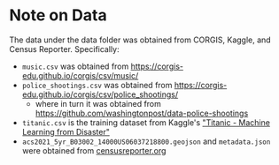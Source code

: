 # Note on Data

The data under the data folder was obtained from CORGIS, Kaggle, and Census Reporter.  Specifically:
* `music.csv` was obtained from https://corgis-edu.github.io/corgis/csv/music/
* `police_shootings.csv` was obtained from https://corgis-edu.github.io/corgis/csv/police_shootings/
  * where in turn it was obtained from https://github.com/washingtonpost/data-police-shootings
* `titanic.csv` is the training dataset from Kaggle's ["Titanic - Machine Learning from Disaster"](https://www.kaggle.com/c/titanic)
* `acs2021_5yr_B03002_14000US06037218800.geojson` and `metadata.json` were obtained from [censusreporter.org](https://censusreporter.org/)
